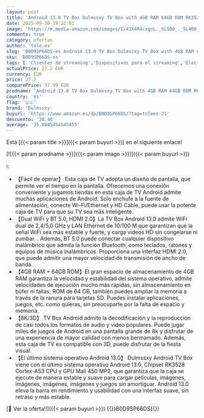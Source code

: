 ```yaml
---
layout: post
title: 'Android 13.0 TV Box Dulmssxy TV Box with 4GB RAM 64GB ROM RK3528 Quad-Core 64bit Cortex-A53 Mali 450 MP2 GPU Support 2.4/5.0GHz WiFi BT5.0 10/100M Ethernet 8K 3D DLNA USB3.0 HDMI 2.0 H.265'
date: 2025-09-30 19:22:01
image: 'https://m.media-amazon.com/images/I/41X4R4cxgnL._SL500_._SL400_.jpg'
comments: true
category: ofertas
author: 'tole.es'
slug: 'B0D9SP66DS-es Android 13.0 TV Box Dulmssxy TV Box with 4GB RAM 64GB ROM...'
sku: 'B0D9SP66DS-es'
tags: [ 'Clientes de streaming','Dispositivos para el streaming','Electrónica','Equipos de audio y Hi-Fi','android','dulmssxy','🇪🇸', ]
actualPrice: 27.2 EUR
currency: EUR
price: 27.2
comparePrice: 37.99 EUR
prodname: 'Android 13.0 TV Box Dulmssxy TV Box with 4GB RAM 64GB ROM RK3528 Quad-Core 64bit Cortex-A53 Mali 450 MP2 GPU Support 2.4/5.0GHz WiFi BT5.0 10/100M Ethernet 8K 3D DLNA USB3.0 HDMI 2.0 H.265'
country: 'es'
flag: '🇪🇸'
brand: 'Dulmssxy'
buyurl: 'https://www.amazon.es/dp/B0D9SP66DS/?tag=tolees-21'
descuento: '28.40'
average: '35.8845454545455'
---
```


Está [{{< param title >}}]({{< param buyurl >}}) en el siguiente enlace!

[![{{< param prodname >}}]({{< param image >}})]({{< param buyurl >}})

ℹ️:

- 【Fácil de operar】 Esta caja de TV adopta un diseño de pantalla, que permite ver el tiempo en la pantalla. Ofrecemos una conexión conveniente y jugamos tiendas en esta caja de TV Android admite muchas aplicaciones de Android. Solo enchufe a la fuente de alimentación, conecte Wi-Fi/Ethernet y HD Cable, puede usar la potente caja de TV para que su TV sea más inteligente.
- 【Dual WiFi y BT 5.0, HDMI 2.0】La TV Box Android 13.0 admite WiFi dual de 2,4/5,0 GHz y LAN Ethernet de 10/100 M que garantizan que la señal WiFi sea más estable y fuerte, y carga vídeos HD sin congelarse ni zumbar. . Además, BT 5.0 puede conectar cualquier dispositivo inalámbrico que admita la función Bluetooth, como teclados, ratones y equipos de música inalámbricos. Proporciona una interfaz HDMI 2.0, que puede admitir una mayor velocidad de transmisión de ancho de banda.
- 【4GB RAM + 64GB ROM】El gran espacio de almacenamiento de 4GB RAM garantiza la velocidad y estabilidad del sistema operativo, admite velocidades de ejecución mucho más rápidas, sin almacenamiento en búfer ni fallas; ROM de 64 GB, también puedes ampliar la memoria a través de la ranura para tarjetas SD. Puedes instalar aplicaciones, juegos, etc. como quieras, sin preocuparte por la falta de espacio y memoria.
- 【8K/3D】 TV Box Android admite la decodificación y la reproducción de casi todos los formatos de audio y video populares. Puede jugar miles de juegos de Android en una pantalla grande de 8k y disfrutar de una experiencia de mayor calidad con menos bermamado. Además, esta caja de TV es compatible con 3D, puede disfrutar de la fiesta visual.
- 【El último sistema operativo Android 13.0】 Dulmssxy Android TV Box viene con el último sistema operativo Android 13.0, Chipset RK3528 Cortex-A53 CPU y GPU Mali 450 MP2, que garantiza que la caja se ejecute de manera estable y suave para cargar películas, imágenes, imágenes, imágenes, imágenes y juegos sin amortiguar. Android 13.0 eleva la barra en rendimiento y usabilidad con una interfaz suave, sin retraso y más estable.

[🛒 Ver la oferta!!]({{< param buyurl >}})
{{<world>}}B0D9SP66DS{{</world>}}
